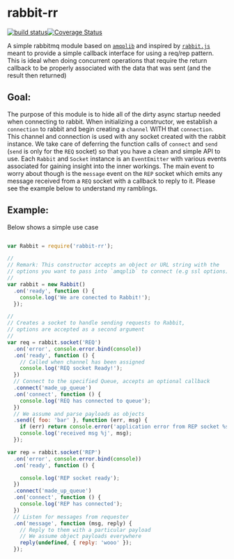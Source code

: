 # rabbit-rr

[![build status](https://img.shields.io/travis/jcrugzz/rabbit-rr/master.svg?style=flat-square)](http://travis-ci.org/jcrugzz/rabbit-rr)[![Coverage Status](https://img.shields.io/coveralls/jcrugzz/rabbit-rr/master.svg?style=flat-square)](https://coveralls.io/r/jcrugzz/rabbit-rr)

A simple rabbitmq module based on [`amqplib`][amqplib] and inspired by
[`rabbit.js`][rabbit.js] meant to provide a simple callback interface for using
a req/rep pattern. This is ideal when doing concurrent operations that require
the return callback to be properly associated with the data that was sent (and
the result then returned)

## Goal:

The purpose of this module is to hide all of the dirty async startup needed when
connecting to rabbit. When initializing a constructor, we establish a `connection` to rabbit and
begin creating a `channel` WITH that `connection`. This channel and connection
is used with any socket created with the rabbit instance. We take care of
deferring the function calls of `connect` and `send` (`send` is only for the `REQ` socket) so
that you have a clean and simple API to use. Each `Rabbit` and `Socket` instance
is an `EventEmitter` with various events associated for gaining insight into the
inner workings. The main event to worry about though is the `message` event on
the `REP` socket which emits any message received from a `REQ` socket with
a callback to reply to it. Please see the example below to understand my
ramblings.

## Example:

Below shows a simple use case

```js

var Rabbit = require('rabbit-rr');

//
// Remark: This constructor accepts an object or URL string with the
// options you want to pass into `amqplib` to connect (e.g ssl options)
//
var rabbit = new Rabbit()
  .on('ready', function () {
    console.log('We are conected to Rabbit!');
  });

//
// Creates a socket to handle sending requests to Rabbit,
// options are accepted as a second argument
//
var req = rabbit.socket('REQ')
  .on('error', console.error.bind(console))
  .on('ready', function () {
    // Called when channel has been assigned
    console.log('REQ socket Ready!');
  })
  // Connect to the specified Queue, accepts an optional callback
  .connect('made_up_queue')
  .on('connect', function () {
    console.log('REQ has connected to queue');
  })
  // We assume and parse payloads as objects
  .send({ foo: 'bar' }, function (err, msg) {
    if (err) return console.error('application error from REP socket %s', err.message)
    console.log('received msg %j', msg);
  });

var rep = rabbit.socket('REP')
  .on('error', console.error.bind(console))
  .on('ready', function () {

    console.log('REP socket ready');
  })
  .connect('made_up_queue')
  .on('connect', function () {
    console.log('REP has connected');
  })
  // Listen for messages from requester
  .on('message', function (msg, reply) {
    // Reply to them with a particular payload
    // We assume object payloads everywhere
    reply(undefined, { reply: 'wooo' });
  });
```

[amqplib]: https://github.com/squaremo/amqp.node
[rabbit.js]: https://github.com/squaremo/rabbit.js
